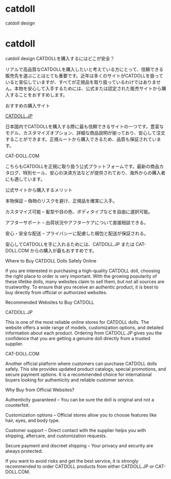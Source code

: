 # catdoll
catdoll design
# catdoll
catdoll design
CATDOLLを購入するにはどこが安全？

リアルで高品質なCATDOLLを購入したいと考えている方にとって、信頼できる販売先を選ぶことはとても重要です。近年は多くのサイトがCATDOLLを扱っていると宣伝していますが、すべてが正規品を取り扱っているわけではありません。本物を安心して入手するためには、公式または認定された販売サイトから購入することをおすすめします。

おすすめの購入サイト

<a href="https://catdoll.jp">CATDOLL.JP</a>

日本国内でCATDOLLを購入する際に最も信頼できるサイトの一つです。豊富なモデル、カスタマイズオプション、詳細な商品説明が揃っており、安心して注文することができます。正規ルートから購入できるため、品質も保証されています。

CAT-DOLL.COM

こちらもCATDOLLを正規に取り扱う公式プラットフォームです。最新の商品カタログ、特別セール、安心の決済方法などが提供されており、海外からの購入者にも適しています。

公式サイトから購入するメリット

本物保証 – 偽物のリスクを避け、正規品を確実に入手。

カスタマイズ可能 – 髪型や目の色、ボディタイプなどを自由に選択可能。

アフターサポート – 出荷状況やアフターケアについて直接相談できる。

安心・安全な配送 – プライバシーに配慮した梱包と配送が保証される。

安心してCATDOLLを手に入れるためには、CATDOLL.JP または CAT-DOLL.COM からの購入が最もおすすめです。

Where to Buy CATDOLL Dolls Safely Online

If you are interested in purchasing a high-quality CATDOLL doll, choosing the right place to order is very important. With the growing popularity of these lifelike dolls, many websites claim to sell them, but not all sources are trustworthy. To ensure that you receive an authentic product, it is best to buy directly from official or authorized websites.

Recommended Websites to Buy CATDOLL

CATDOLL.JP

This is one of the most reliable online stores for CATDOLL dolls. The website offers a wide range of models, customization options, and detailed information about each product. Ordering from CATDOLL.JP gives you the confidence that you are getting a genuine doll directly from a trusted supplier.

CAT-DOLL.COM

Another official platform where customers can purchase CATDOLL dolls safely. This site provides updated product catalogs, special promotions, and secure payment options. It is a recommended choice for international buyers looking for authenticity and reliable customer service.

Why Buy from Official Websites?

Authenticity guaranteed – You can be sure the doll is original and not a counterfeit.

Customization options – Official stores allow you to choose features like hair, eyes, and body type.

Customer support – Direct contact with the supplier helps you with shipping, aftercare, and customization requests.

Secure payment and discreet shipping – Your privacy and security are always protected.

If you want to avoid risks and get the best service, it is strongly recommended to order CATDOLL products from either CATDOLL.JP or CAT-DOLL.COM.
